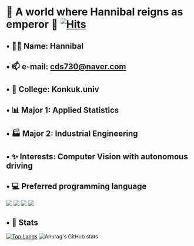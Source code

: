 # 👑 A world where Hannibal reigns as emperor 👑         [![Hits](https://hits.seeyoufarm.com/api/count/incr/badge.svg?url=https%3A%2F%2Fgithub.com%2FHaniibal730%2Fhit-counter&count_bg=%233D8EC8&title_bg=%23555555&icon=&icon_color=%23E7E7E7&title=HITS&edge_flat=false)](https://hits.seeyoufarm.com)
###

## • 🤴🏻 Name:  Hannibal

## • 📫 e-mail:  cds730@naver.com

## • 🏫 College:  Konkuk.univ

## • 📊 Major 1:  Applied Statistics
## • 🏭 Major 2:  Industrial Engineering

## • ✨ Interests:  Computer Vision with autonomous driving

###

## • 💻 Preferred programming language
![](https://img.shields.io/badge/Python-1D9FD7?style=for-the-badge&logo=python&logoColor=white)
![](https://img.shields.io/badge/Jupyter-F37626?style=for-the-badge&logo=Jupyter&logoColor=white)
![](https://img.shields.io/badge/GoogleColab-F9AB00?style=for-the-badge&logo=GoogleColab=white)
<img src="https://img.shields.io/badge/C++-%2300599C.svg?style=for-the-badge&logo=c%2B%2B&logoColor=white"/>
###
## • 🔎 Stats
[![Top Langs](https://github-readme-stats.vercel.app/api/top-langs/?username=Hannibal730&layout=donut)](https://github.com/anuraghazra/github-readme-stats)
![Anurag's GitHub stats](https://github-readme-stats.vercel.app/api?username=Hannibal730&theme=neon&show_icons=true)






